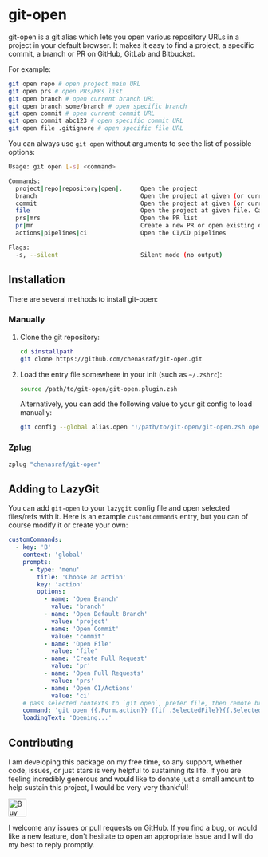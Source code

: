# git-open

git-open is a git alias which lets you open various repository URLs in a project in your
default browser. It makes it easy to find a project, a specific commit, a branch or PR on GitHub, GitLab and Bitbucket.

For example:

```sh
git open repo # open project main URL
git open prs # open PRs/MRs list
git open branch # open current branch URL
git open branch some/branch # open specific branch
git open commit # open current commit URL
git open commit abc123 # open specific commit URL
git open file .gitignore # open specific file URL
```

You can always use `git open` without arguments to see the list of possible options:

<!--HELP_OUTPUT_START-->
```sh
Usage: git open [-s] <command>

Commands:
  project|repo|repository|open|.     Open the project
  branch                             Open the project at given (or current) branch
  commit                             Open the project at given (or current) commit
  file                               Open the project at given file. Can also append ref hash
  prs|mrs                            Open the PR list
  pr|mr                              Create a new PR or open existing one
  actions|pipelines|ci               Open the CI/CD pipelines

Flags:
  -s, --silent                       Silent mode (no output)
```
<!--HELP_OUTPUT_END-->

## Installation

There are several methods to install git-open:

### Manually

1. Clone the git repository:
   ```sh
   cd $installpath
   git clone https://github.com/chenasraf/git-open.git
   ```

2. Load the entry file somewhere in your init (such as `~/.zshrc`):
   ```sh
   source /path/to/git-open/git-open.plugin.zsh
   ```

   Alternatively, you can add the following value to your git config to load manually:
   ```sh
   git config --global alias.open "!/path/to/git-open/git-open.zsh open"
   ```

### Zplug

```sh
zplug "chenasraf/git-open"
```

## Adding to LazyGit

You can add `git-open` to your `lazygit` config file and open selected files/refs with it.
Here is an example `customCommands` entry, but you can of course modify it or create your own:

```yaml
customCommands:
  - key: 'B'
    context: 'global'
    prompts:
      - type: 'menu'
        title: 'Choose an action'
        key: 'action'
        options:
          - name: 'Open Branch'
            value: 'branch'
          - name: 'Open Default Branch'
            value: 'project'
          - name: 'Open Commit'
            value: 'commit'
          - name: 'Open File'
            value: 'file'
          - name: 'Create Pull Request'
            value: 'pr'
          - name: 'Open Pull Requests'
            value: 'prs'
          - name: 'Open CI/Actions'
            value: 'ci'
    # pass selected contexts to `git open`, prefer file, then remote branch, then local branch
    command: 'git open {{.Form.action}} {{if .SelectedFile}}{{.SelectedFile.Name | quote}}{{else if .SelectedRemoteBranch}}{{.SelectedRemoteBranch.Name | quote}}{{else if .SelectedLocalBranch}}{{.SelectedLocalBranch.Name | quote}}{{end}}'
    loadingText: 'Opening...'
```

## Contributing

I am developing this package on my free time, so any support, whether code, issues, or just stars is
very helpful to sustaining its life. If you are feeling incredibly generous and would like to donate
just a small amount to help sustain this project, I would be very very thankful!

<a href='https://ko-fi.com/casraf' target='_blank'>
  <img height='36' style='border:0px;height:36px;'
    src='https://cdn.ko-fi.com/cdn/kofi1.png?v=3'
    alt='Buy Me a Coffee at ko-fi.com' />
</a>

I welcome any issues or pull requests on GitHub. If you find a bug, or would like a new feature,
don't hesitate to open an appropriate issue and I will do my best to reply promptly.

